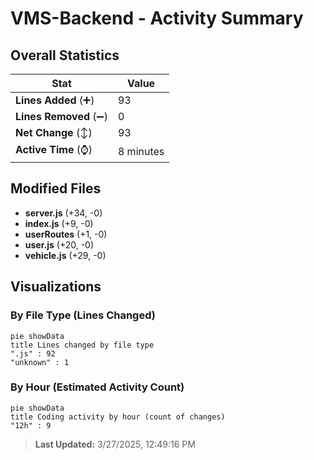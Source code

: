 # VMS-Backend - Activity Summary 

## Overall Statistics

| Stat                   | Value                                                             |
| ---------------------- | ----------------------------------------------------------------- |
| **Lines Added** (➕)   | 93                                          |
| **Lines Removed** (➖) | 0                                        |
| **Net Change** (↕)    | 93                |
| **Active Time** (⌚)   | 8 minutes |


## Modified Files
- **server.js** (+34, -0)
- **index.js** (+9, -0)
- **userRoutes** (+1, -0)
- **user.js** (+20, -0)
- **vehicle.js** (+29, -0)

## Visualizations

### By File Type (Lines Changed)

```mermaid
pie showData
title Lines changed by file type
".js" : 92
"unknown" : 1
```

### By Hour (Estimated Activity Count)

```mermaid
pie showData
title Coding activity by hour (count of changes)
"12h" : 9
```


> **Last Updated:** 3/27/2025, 12:49:16 PM